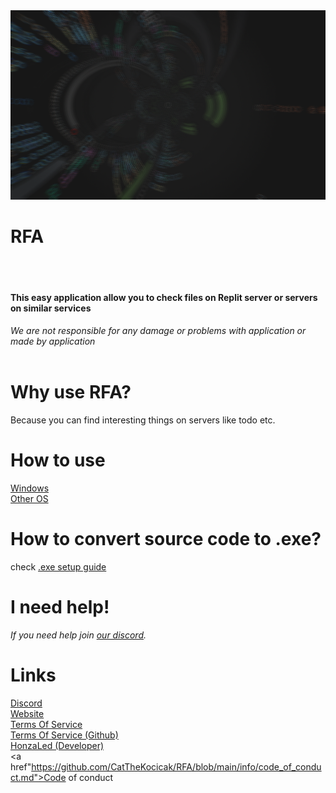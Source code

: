 <img src="rfa-logo.png">
<br>
<h1 text-align=center >RFA</h1>
<br>
<br>
<h4>This easy application allow you to check files on Replit server or servers on similar services</h2>

<i>We are not responsible for any damage or problems with application or made by application</i>
<br>
<br>
# Why use RFA?
Because you can find interesting things on servers like todo etc.
<br>
# How to use
<a href="https://github.com/CatTheKocicak/RFA/blob/main/info/windows.md">Windows</a>
<br>
<a href="https://github.com/CatTheKocicak/RFA/blob/main/info/other.md">Other OS</a>
<br>
# How to convert source code to .exe?
<a>check </a><a href="https://github.com/CatTheKocicak/RFA/blob/main/info/windows-exe.md">.exe setup guide</a>
# I need help!
<i>If you need help join <a href="https://discord.kocicak.xyz/">our discord</a>.</i>
<br>

# Links
<a href="https://discord.kocicak.xyz/">Discord</a>
<br>
<a href="https://rfa.kocicak.xyz">Website</a>
<br>
<a href="https://tos.rfa.kocicak.xyz/">Terms Of Service</a>
<br>
<a href="https://github.com/CatTheKocicak/RFA/blob/main/info/tos.md">Terms Of Service (Github)</a>
<br>
<a href="https://github.com/HonzaLed">HonzaLed (Developer)</a>
<br>
<a href"https://github.com/CatTheKocicak/RFA/blob/main/info/code_of_conduct.md">Code of conduct</a>
